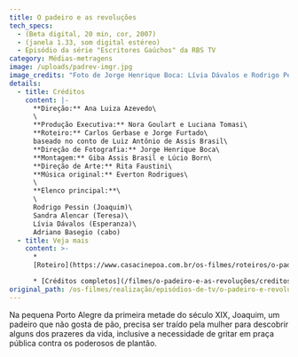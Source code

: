 ```yaml
---
title: O padeiro e as revoluções
tech_specs:
  - (Beta digital, 20 min, cor, 2007)
  - (janela 1.33, som digital estéreo)
  - Episódio da série "Escritores Gaúchos" da RBS TV
category: Médias-metragens
image: /uploads/padrev-imgr.jpg
image_credits: "Foto de Jorge Henrique Boca: Lívia Dávalos e Rodrigo Pessin"
details:
  - title: Créditos
    content: |-
      **Direção:** Ana Luiza Azevedo\
      \
      **Produção Executiva:** Nora Goulart e Luciana Tomasi\
      **Roteiro:** Carlos Gerbase e Jorge Furtado\
      baseado no conto de Luiz Antônio de Assis Brasil\
      **Direção de Fotografia:** Jorge Henrique Boca\
      **Montagem:** Giba Assis Brasil e Lúcio Born\
      **Direção de Arte:** Rita Faustini\
      **Música original:** Everton Rodrigues\
      \
      **Elenco principal:**\
      \
      Rodrigo Pessin (Joaquim)\
      Sandra Alencar (Teresa)\
      Lívia Dávalos (Esperanza)\
      Adriano Basegio (cabo)
  - title: Veja mais
    content: >-
      *
      [Roteiro](https://www.casacinepoa.com.br/os-filmes/roteiros/o-padeiro-e-revoluções.html)

      * [Créditos completos](/filmes/o-padeiro-e-as-revoluções/creditos-completos)
original_path: /os-filmes/realização/episódios-de-tv/o-padeiro-e-revoluções.html
---
```

Na pequena Porto Alegre da primeira metade do século XIX, Joaquim, um padeiro que não gosta de pão, precisa ser traído pela mulher para descobrir alguns dos prazeres da vida, inclusive a necessidade de gritar em praça pública contra os poderosos de plantão.